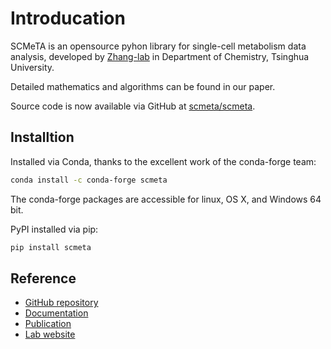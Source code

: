 # Introducation

SCMeTA is an opensource pyhon library for single-cell metabolism data analysis, developed by [Zhang-lab][lab] in Department of Chemistry, Tsinghua University.

Detailed mathematics and algorithms can be found in our paper.

Source code is now available via GitHub at [scmeta/scmeta][github].

## Installtion
Installed via Conda, thanks to the excellent work of the conda-forge team:

```bash
conda install -c conda-forge scmeta
```

The conda-forge packages are accessible for linux, OS X, and Windows 64 bit.

PyPI installed via pip:

```bash
pip install scmeta
```

## Reference

- [GitHub repository][github]
- [Documentation][docs]
- [Publication][publication]
- [Lab website][lab]

[github]: https://github.com/scmeta/scmeta
[docs]: https://www.sc-meta.com
[publication]: https://www.xrzhanggroup.com
[lab]: https://www.xrzhanggroup.com